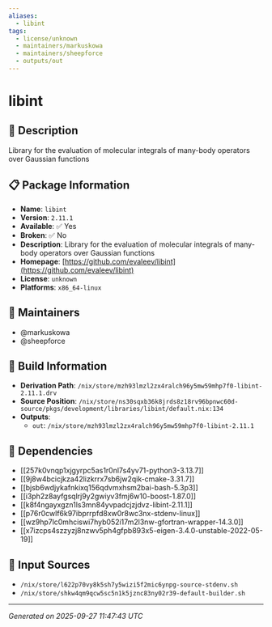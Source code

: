 ```yaml
---
aliases:
  - libint
tags:
  - license/unknown
  - maintainers/markuskowa
  - maintainers/sheepforce
  - outputs/out
---
```


# libint

## 📝 Description

Library for the evaluation of molecular integrals of many-body operators over Gaussian functions

## 📋 Package Information

- **Name**: `libint`
- **Version**: `2.11.1`
- **Available**: ✅ Yes
- **Broken**: ✅ No
- **Description**: Library for the evaluation of molecular integrals of many-body operators over Gaussian functions
- **Homepage**: [https://github.com/evaleev/libint](https://github.com/evaleev/libint)
- **License**: `unknown`
- **Platforms**: `x86_64-linux`
## 👥 Maintainers

- @markuskowa
- @sheepforce


## 🔧 Build Information

- **Derivation Path**: `/nix/store/mzh93lmzl2zx4ralch96y5mw59mhp7f0-libint-2.11.1.drv`
- **Source Position**: `/nix/store/ns30sqxb36k8jrds8z18rv96bpnwc60d-source/pkgs/development/libraries/libint/default.nix:134`
- **Outputs**:
  - `out`:  `/nix/store/mzh93lmzl2zx4ralch96y5mw59mhp7f0-libint-2.11.1`

## 🔗 Dependencies

- [[257k0vnqp1xjgyrpc5as1r0nl7s4yv71-python3-3.13.7]]
- [[9j8w4bcicjkza42lizkrrx7sb6jw2qik-cmake-3.31.7]]
- [[bjsb6wdjykafnkixq156qdvmxhsm2bai-bash-5.3p3]]
- [[i3ph2z8ayfgsqlrj9y2gwiyv3fmj6w10-boost-1.87.0]]
- [[k8f4ngayxgzn1ls3mn84yvpadcjzjdvz-libint-2.11.1]]
- [[p76r0cwlf6k97ibprrpfd8xw0r8wc3nx-stdenv-linux]]
- [[wz9hp7lc0mhciswi7hyb052i17m2l3nw-gfortran-wrapper-14.3.0]]
- [[x7izcps4szzyzj8nzwv5ph4gfpb893x5-eigen-3.4.0-unstable-2022-05-19]]

## 📁 Input Sources

- `/nix/store/l622p70vy8k5sh7y5wizi5f2mic6ynpg-source-stdenv.sh`
- `/nix/store/shkw4qm9qcw5sc5n1k5jznc83ny02r39-default-builder.sh`

---
*Generated on 2025-09-27 11:47:43 UTC*
